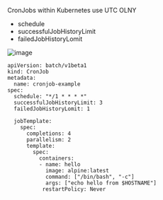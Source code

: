 CronJobs within Kubernetes use UTC OLNY

* schedule
* successfulJobHistoryLimit
* failedJobHistoryLomit

  

![image](https://github.com/user-attachments/assets/c7f9b2dd-2d23-497b-8ad4-99bfb4ce1368)

```
apiVersion: batch/v1beta1
kind: CronJob
metadata:
  name: cronjob-example
spec:
  schedule: "*/1 * * * *"
  successfulJobHistoryLimit: 3
  failedJobHistoryLomit: 1

  jobTemplate:
    spec:
      completions: 4
      parallelism: 2
      template:
        spec:
          containers:
          - name: hello
            image: alpine:latest
            command: ["/bin/bash", "-c"]
            args: ["echo hello from $HOSTNAME"]
           restartPolicy: Never
      
```


